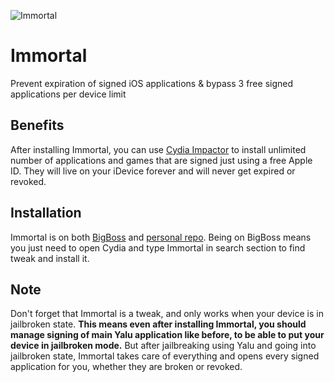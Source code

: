 ![Immortal](http://ahmadhashemi.com/blog/wp-content/uploads/2017/02/Immortal.jpg)
# Immortal
Prevent expiration of signed iOS applications &amp; bypass 3 free signed applications per device limit

## Benefits
After installing Immortal, you can use [Cydia Impactor](http://cydiaimpactor.com/) to install unlimited number of applications and games that are signed just using a free Apple ID. They will live on your iDevice forever and will never get expired or revoked.

## Installation
Immortal is on both [BigBoss](http://thebigboss.org) and [personal repo](http://ahmadhashemi.com/cydia). Being on BigBoss means you just need to open Cydia and type Immortal in search section to find tweak and install it.

## Note
Don't forget that Immortal is a tweak, and only works when your device is in jailbroken state. **This means even after installing Immortal, you should manage signing of main Yalu application like before, to be able to put your device in jailbroken mode.** But after jailbreaking using Yalu and going into jailbroken state, Immortal takes care of everything and opens every signed application for you, whether they are broken or revoked.
